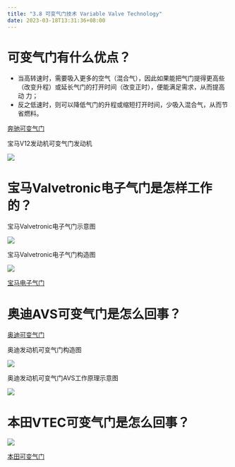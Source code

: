 ```yaml
---
title: "3.8 可变气门技术 Variable Valve Technology"
date: 2023-03-18T13:31:36+08:00
---
```


# 可变气门有什么优点？

- 当高转速时，需要吸入更多的空气（混合气），因此如果能把气门提得更高些（改变升程）或延长气门的打开时间（改变正时），便能满足需求，从而提高动
  力；
- 反之低速时，则可以降低气门的升程或缩短打开时间，少吸入混合气，从而节省燃料。

[奔驰可变气门](http://v.youku.com/v_show/id_XMTQ4MTkyNTQxMg==.html?from=s1.8-1-1.2)

宝马V12发动机可变气门发动机

![](https://res.weread.qq.com/wrepub/epub_26688761_93)

# 宝马Valvetronic电子气门是怎样工作的？

宝马Valvetronic电子气门示意图

![](https://res.weread.qq.com/wrepub/epub_26688761_94)

宝马Valvetronic电子气门构造图

![](https://res.weread.qq.com/wrepub/epub_26688761_95)

[宝马电子气门](http://v.youku.com/v_show/id_XMTQ4MTkyNTM4NA==.html?from=s1.8-1-1.2)

# 奥迪AVS可变气门是怎么回事？

[奥迪可变气门](http://v.youku.com/v_show/id_XMTQ4MTkyNTQwMA==.html?from=s1.8-1-1.2)

奥迪发动机可变气门构造图

![](https://res.weread.qq.com/wrepub/epub_26688761_98)

奥迪发动机可变气门AVS工作原理示意图

![](https://res.weread.qq.com/wrepub/epub_26688761_99)

# 本田VTEC可变气门是怎么回事？

![](https://res.weread.qq.com/wrepub/epub_26688761_100)

[本田可变气门](http://v.youku.com/v_show/id_XMTQ4MTkyNTM5Ng==.html?from=s1.8-1-1.2)
